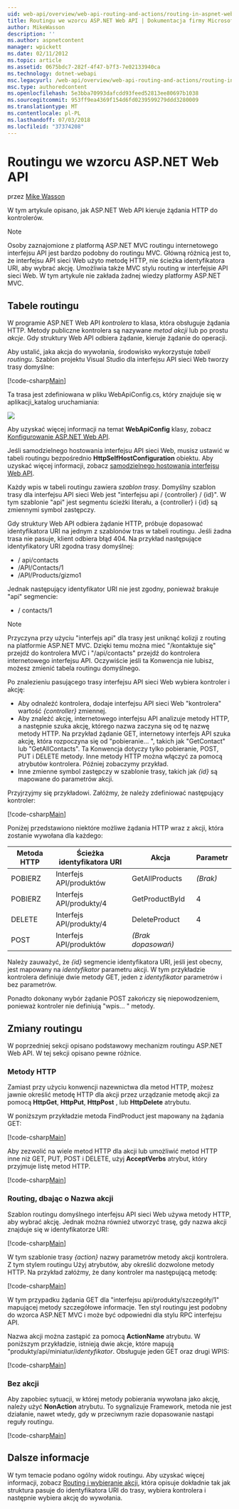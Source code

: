 ```yaml
---
uid: web-api/overview/web-api-routing-and-actions/routing-in-aspnet-web-api
title: Routingu we wzorcu ASP.NET Web API | Dokumentacja firmy Microsoft
author: MikeWasson
description: ''
ms.author: aspnetcontent
manager: wpickett
ms.date: 02/11/2012
ms.topic: article
ms.assetid: 0675bdc7-282f-4f47-b7f3-7e02133940ca
ms.technology: dotnet-webapi
msc.legacyurl: /web-api/overview/web-api-routing-and-actions/routing-in-aspnet-web-api
msc.type: authoredcontent
ms.openlocfilehash: 5e3bba70993dafcdd93feed52813ee80697b1038
ms.sourcegitcommit: 953ff9ea4369f154d6fd0239599279ddd3280009
ms.translationtype: MT
ms.contentlocale: pl-PL
ms.lasthandoff: 07/03/2018
ms.locfileid: "37374208"
---
```

<a name="routing-in-aspnet-web-api"></a>Routingu we wzorcu ASP.NET Web API
====================
przez [Mike Wasson](https://github.com/MikeWasson)

W tym artykule opisano, jak ASP.NET Web API kieruje żądania HTTP do kontrolerów.

> [!NOTE]
> Osoby zaznajomione z platformą ASP.NET MVC routingu internetowego interfejsu API jest bardzo podobny do routingu MVC. Główną różnicą jest to, że interfejsu API sieci Web użyto metodę HTTP, nie ścieżka identyfikatora URI, aby wybrać akcję. Umożliwia także MVC stylu routing w interfejsie API sieci Web. W tym artykule nie zakłada żadnej wiedzy platformy ASP.NET MVC.


## <a name="routing-tables"></a>Tabele routingu

W programie ASP.NET Web API *kontrolera* to klasa, która obsługuje żądania HTTP. Metody publiczne kontrolera są nazywane *metod akcji* lub po prostu *akcje*. Gdy struktury Web API odbiera żądanie, kieruje żądanie do operacji.

Aby ustalić, jaka akcja do wywołania, środowisko wykorzystuje *tabeli routingu*. Szablon projektu Visual Studio dla interfejsu API sieci Web tworzy trasy domyślne:

[!code-csharp[Main](routing-in-aspnet-web-api/samples/sample1.cs)]

Ta trasa jest zdefiniowana w pliku WebApiConfig.cs, który znajduje się w aplikacji\_katalog uruchamiania:

![](routing-in-aspnet-web-api/_static/image1.png)

Aby uzyskać więcej informacji na temat **WebApiConfig** klasy, zobacz [Konfigurowanie ASP.NET Web API](../advanced/configuring-aspnet-web-api.md).

Jeśli samodzielnego hostowania interfejsu API sieci Web, musisz ustawić w tabeli routingu bezpośrednio **HttpSelfHostConfiguration** obiektu. Aby uzyskać więcej informacji, zobacz [samodzielnego hostowania interfejsu Web API](../older-versions/self-host-a-web-api.md).

Każdy wpis w tabeli routingu zawiera *szablon trasy*. Domyślny szablon trasy dla interfejsu API sieci Web jest &quot;interfejsu api / {controller} / {id}&quot;. W tym szablonie &quot;api&quot; jest segmentu ścieżki literału, a {controller} i {id} są zmiennymi symbol zastępczy.

Gdy struktury Web API odbiera żądanie HTTP, próbuje dopasować identyfikatora URI na jednym z szablonów tras w tabeli routingu. Jeśli żadna trasa nie pasuje, klient odbiera błąd 404. Na przykład następujące identyfikatory URI zgodna trasy domyślnej:

- / api/contacts
- /API/Contacts/1
- /API/Products/gizmo1

Jednak następujący identyfikator URI nie jest zgodny, ponieważ brakuje &quot;api&quot; segmencie:

- / contacts/1

> [!NOTE]
> Przyczyna przy użyciu "interfejs api" dla trasy jest uniknąć kolizji z routing na platformie ASP.NET MVC. Dzięki temu można mieć &quot;/kontaktuje się&quot; przejdź do kontrolera MVC i &quot;/api/contacts&quot; przejdź do kontrolera internetowego interfejsu API. Oczywiście jeśli ta Konwencja nie lubisz, możesz zmienić tabela routingu domyślnego.

Po znalezieniu pasującego trasy interfejsu API sieci Web wybiera kontroler i akcję:

- Aby odnaleźć kontrolera, dodaje interfejsu API sieci Web &quot;kontrolera&quot; wartość *{controller}* zmiennej.
- Aby znaleźć akcję, internetowego interfejsu API analizuje metody HTTP, a następnie szuka akcję, którego nazwa zaczyna się od tę nazwę metody HTTP. Na przykład żądanie GET, internetowy interfejs API szuka akcję, która rozpoczyna się od &quot;pobieranie... &quot;, takich jak &quot;GetContact&quot; lub &quot;GetAllContacts&quot;. Ta Konwencja dotyczy tylko pobieranie, POST, PUT i DELETE metody. Inne metody HTTP można włączyć za pomocą atrybutów kontrolera. Później zobaczymy przykład.
- Inne zmienne symbol zastępczy w szablonie trasy, takich jak *{id}* są mapowane do parametrów akcji.

Przyjrzyjmy się przykładowi. Załóżmy, że należy zdefiniować następujący kontroler:

[!code-csharp[Main](routing-in-aspnet-web-api/samples/sample2.cs)]

Poniżej przedstawiono niektóre możliwe żądania HTTP wraz z akcji, która zostanie wywołana dla każdego:

| Metoda HTTP | Ścieżka identyfikatora URI | Akcja | Parametr |
| --- | --- | --- | --- |
| POBIERZ | Interfejs API/produktów | GetAllProducts | *(Brak)* |
| POBIERZ | Interfejs API/produkty/4 | GetProductById | 4 |
| DELETE | Interfejs API/produkty/4 | DeleteProduct | 4 |
| POST | Interfejs API/produktów | *(Brak dopasowań)* |  |

Należy zauważyć, że *{id}* segmencie identyfikatora URI, jeśli jest obecny, jest mapowany na *identyfikator* parametru akcji. W tym przykładzie kontrolera definiuje dwie metody GET, jeden z *identyfikator* parametrów i bez parametrów.

Ponadto dokonany wybór żądanie POST zakończy się niepowodzeniem, ponieważ kontroler nie definiują &quot;wpis... &quot; metody.

## <a name="routing-variations"></a>Zmiany routingu

W poprzedniej sekcji opisano podstawowy mechanizm routingu ASP.NET Web API. W tej sekcji opisano pewne różnice.

### <a name="http-methods"></a>Metody HTTP

Zamiast przy użyciu konwencji nazewnictwa dla metod HTTP, możesz jawnie określić metodę HTTP dla akcji przez urządzanie metodę akcji za pomocą **HttpGet**, **HttpPut**, **HttpPost** , lub **HttpDelete** atrybutu.

W poniższym przykładzie metoda FindProduct jest mapowany na żądania GET:

[!code-csharp[Main](routing-in-aspnet-web-api/samples/sample3.cs)]

Aby zezwolić na wiele metod HTTP dla akcji lub umożliwić metod HTTP inne niż GET, PUT, POST i DELETE, użyj **AcceptVerbs** atrybut, który przyjmuje listę metod HTTP.

[!code-csharp[Main](routing-in-aspnet-web-api/samples/sample4.cs)]

<a id="routing_by_action_name"></a>
### <a name="routing-by-action-name"></a>Routing, dbając o Nazwa akcji

Szablon routingu domyślnego interfejsu API sieci Web używa metody HTTP, aby wybrać akcję. Jednak można również utworzyć trasę, gdy nazwa akcji znajduje się w identyfikatorze URI:

[!code-csharp[Main](routing-in-aspnet-web-api/samples/sample5.cs)]

W tym szablonie trasy *{action}* nazwy parametrów metody akcji kontrolera. Z tym stylem routingu Użyj atrybutów, aby określić dozwolone metody HTTP. Na przykład załóżmy, że dany kontroler ma następującą metodę:

[!code-csharp[Main](routing-in-aspnet-web-api/samples/sample6.cs)]

W tym przypadku żądania GET dla "interfejsu api/produkty/szczegóły/1" mapującej metody szczegółowe informacje. Ten styl routingu jest podobny do wzorca ASP.NET MVC i może być odpowiedni dla stylu RPC interfejsu API.

Nazwa akcji można zastąpić za pomocą **ActionName** atrybutu. W poniższym przykładzie, istnieją dwie akcje, które mapują &quot;produkty/api/miniatur/*identyfikator*. Obsługuje jeden GET oraz drugi WPIS:

[!code-csharp[Main](routing-in-aspnet-web-api/samples/sample7.cs)]

### <a name="non-actions"></a>Bez akcji

Aby zapobiec sytuacji, w której metody pobierania wywołana jako akcję, należy użyć **NonAction** atrybutu. To sygnalizuje Framework, metoda nie jest działanie, nawet wtedy, gdy w przeciwnym razie dopasowanie nastąpi reguły routingu.

[!code-csharp[Main](routing-in-aspnet-web-api/samples/sample8.cs)]

## <a name="further-reading"></a>Dalsze informacje

W tym temacie podano ogólny widok routingu. Aby uzyskać więcej informacji, zobacz [Routing i wybieranie akcji](routing-and-action-selection.md), która opisuje dokładnie tak jak struktura pasuje do identyfikatora URI do trasy, wybiera kontrolera i następnie wybiera akcję do wywołania.
